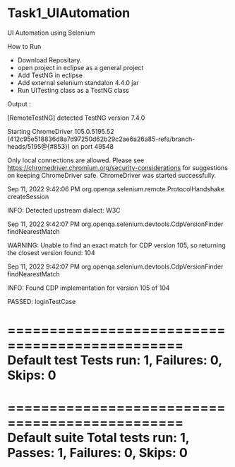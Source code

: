 # Task1_UIAutomation
UI Automation using Selenium

How to Run
- Download Repositary.
- open project in eclipse as a general project
- Add TestNG in eclipse
- Add external selenium standalon 4.4.0 jar
- Run UITesting class as a TestNG class

Output :

[RemoteTestNG] detected TestNG version 7.4.0

Starting ChromeDriver 105.0.5195.52 (412c95e518836d8a7d97250d62b29c2ae6a26a85-refs/branch-heads/5195@{#853}) on port 49548

Only local connections are allowed.
Please see https://chromedriver.chromium.org/security-considerations for suggestions on keeping ChromeDriver safe.
ChromeDriver was started successfully.

Sep 11, 2022 9:42:06 PM org.openqa.selenium.remote.ProtocolHandshake createSession

INFO: Detected upstream dialect: W3C

Sep 11, 2022 9:42:07 PM org.openqa.selenium.devtools.CdpVersionFinder findNearestMatch

WARNING: Unable to find an exact match for CDP version 105, so returning the closest version found: 104

Sep 11, 2022 9:42:07 PM org.openqa.selenium.devtools.CdpVersionFinder findNearestMatch

INFO: Found CDP implementation for version 105 of 104

PASSED: loginTestCase



===============================================
    Default test
    Tests run: 1, Failures: 0, Skips: 0
===============================================


===============================================
Default suite
Total tests run: 1, Passes: 1, Failures: 0, Skips: 0
===============================================


